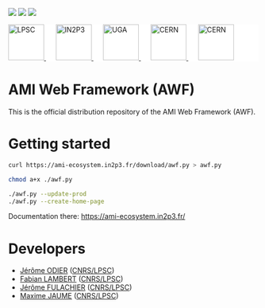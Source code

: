 [![][License img]][License]
[![][SrcRepo img]][SrcRepo]
[![][DistRepo img]][DistRepo]

<div style="background-color: white;">
	<a href="http://lpsc.in2p3.fr/" target="_blank">
		<img src="https://ami.web.cern.ch/images/logo_lpsc.png" alt="LPSC" height="72" />
	</a>
	&nbsp;&nbsp;&nbsp;&nbsp;
	<a href="http://www.in2p3.fr/" target="_blank">
		<img src="https://ami.web.cern.ch/images/logo_in2p3.png" alt="IN2P3" height="72" />
	</a>
	&nbsp;&nbsp;&nbsp;&nbsp;
	<a href="http://www.univ-grenoble-alpes.fr/" target="_blank">
		<img src="https://ami.web.cern.ch/images/logo_uga.png" alt="UGA" height="72" />
	</a>
	&nbsp;&nbsp;&nbsp;&nbsp;
	<a href="http://home.cern/" target="_blank">
		<img src="https://ami.web.cern.ch/images/logo_atlas.png" alt="CERN" height="72" />
	</a>
	&nbsp;&nbsp;&nbsp;&nbsp;
	<a href="http://atlas.cern/" target="_blank">
		<img src="https://ami.web.cern.ch/images/logo_cern.png" alt="CERN" height="72" />
	</a>
</div>

AMI Web Framework (AWF)
=======================

This is the official distribution repository of the AMI Web Framework (AWF).

Getting started
===============

```bash
curl https://ami-ecosystem.in2p3.fr/download/awf.py > awf.py

chmod a+x ./awf.py

./awf.py --update-prod
./awf.py --create-home-page
```

Documentation there: https://ami-ecosystem.in2p3.fr/

Developers
==========

* [Jérôme ODIER](https://annuaire.in2p3.fr/4121-4467/jerome-odier) ([CNRS/LPSC](http://lpsc.in2p3.fr/))
* [Fabian LAMBERT](https://annuaire.in2p3.fr/3087-3350/fabian-lambert) ([CNRS/LPSC](http://lpsc.in2p3.fr/))
* [Jérôme FULACHIER](https://annuaire.in2p3.fr/2061-2240/jerome-fulachier) ([CNRS/LPSC](http://lpsc.in2p3.fr/))
* [Maxime JAUME]() ([CNRS/LPSC](http://lpsc.in2p3.fr/))

[License]:http://www.cecill.info/licences/Licence_CeCILL-C_V1-en.txt
[License img]:https://img.shields.io/badge/license-CeCILL--C-blue.svg

[SrcRepo]:https://gitlab.in2p3.fr/ami-team/AMIWebFramework
[SrcRepo img]:https://img.shields.io/badge/Main%20Repo-gitlab.in2p3.fr-success

[DistRepo]:https://github.com/ami-team/awf-dist
[DistRepo img]:https://img.shields.io/badge/Alt%20Repo-github.com-success
